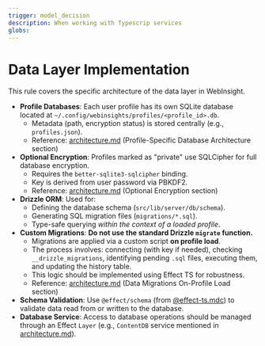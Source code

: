 ```yaml
---
trigger: model_decision
description: When working with Typescrip services
globs: 
---
```

# Data Layer Implementation

This rule covers the specific architecture of the data layer in WebInsight.

- **Profile Databases**: Each user profile has its own SQLite database located at `~/.config/webinsights/profiles/<profile_id>.db`.
    - Metadata (path, encryption status) is stored centrally (e.g., `profiles.json`).
    - Reference: [architecture.md](mdc:documentation/architecture.md) (Profile-Specific Database Architecture section)
- **Optional Encryption**: Profiles marked as "private" use SQLCipher for full database encryption.
    - Requires the `better-sqlite3-sqlcipher` binding.
    - Key is derived from user password via PBKDF2.
    - Reference: [architecture.md](mdc:documentation/architecture.md) (Optional Encryption section)
- **Drizzle ORM**: Used for:
    - Defining the database schema (`src/lib/server/db/schema`).
    - Generating SQL migration files (`migrations/*.sql`).
    - Type-safe querying *within the context of a loaded profile*.
- **Custom Migrations**: **Do not use the standard Drizzle `migrate` function.**
    - Migrations are applied via a custom script **on profile load**.
    - The process involves: connecting (with key if needed), checking `__drizzle_migrations`, identifying pending `.sql` files, executing them, and updating the history table.
    - This logic should be implemented using Effect TS for robustness.
    - Reference: [architecture.md](mdc:documentation/architecture.md) (Data Migrations On-Profile Load section)
- **Schema Validation**: Use `@effect/schema` (from [@effect-ts.mdc](mdc:.cursor/rules/effect-ts.mdc)) to validate data read from or written to the database.
- **Database Service**: Access to database operations should be managed through an Effect `Layer` (e.g., `ContentDB` service mentioned in [architecture.md](mdc:documentation/architecture.md)).
